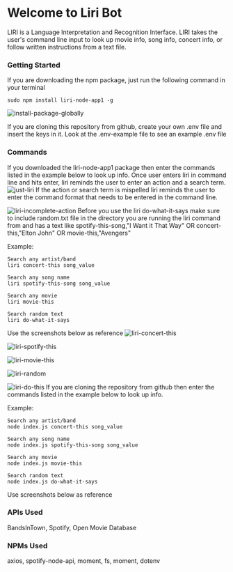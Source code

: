 # Welcome to Liri Bot

LIRI is a Language Interpretation and Recognition Interface. LIRI takes the user's command line input to look up movie info, song info, concert info, or follow written instructions from a text file.

### Getting Started

If you are downloading the npm package, just run the following command in your terminal

```
sudo npm install liri-node-app1 -g
```
![install-package-globally](https://user-images.githubusercontent.com/28829258/52517236-5ccee680-2c06-11e9-82a9-0dbdd61ff6d2.png)


If you are cloning this repository from github, create your own .env file and insert the keys in it. Look at the .env-example file to see an example .env file

### Commands

If you downloaded the liri-node-app1 package then enter the commands listed in the example below to look up info. Once user enters liri in command line and hits enter, liri reminds the user to enter an action and a search term.
![just-liri](https://user-images.githubusercontent.com/28829258/52517247-ab7c8080-2c06-11e9-9e64-1c7988e4a6a9.png)
If the action  or search term is mispelled liri reminds the user to enter the command format that needs to be entered in the command line.

![liri-incomplete-action](https://user-images.githubusercontent.com/28829258/52517271-19c14300-2c07-11e9-8308-b05e6f904b5d.png) 
Before you use the liri do-what-it-says make sure to include random.txt file in the directory you are running the liri command from and has a text like spotify-this-song,"I Want it That Way" OR concert-this,"Elton John" OR movie-this,"Avengers"

Example:
```
Search any artist/band
liri concert-this song_value

Search any song name
liri spotify-this-song song_value

Search any movie
liri movie-this 

Search random text
liri do-what-it-says
```
Use the screenshots below as reference
![liri-concert-this](https://user-images.githubusercontent.com/28829258/52517286-58ef9400-2c07-11e9-87d2-da18c61b96cc.png)

![liri-spotify-this](https://user-images.githubusercontent.com/28829258/52517311-b4218680-2c07-11e9-9fd6-4266e864e9fa.png)

![liri-movie-this](https://user-images.githubusercontent.com/28829258/52517318-c56a9300-2c07-11e9-8cf7-0272af084f93.png)

![liri-random](https://user-images.githubusercontent.com/28829258/52517407-ff886480-2c08-11e9-8005-6a108c7b5bd5.png)

![liri-do-this](https://user-images.githubusercontent.com/28829258/52517416-1333cb00-2c09-11e9-9cdb-1a898088a33f.png)
If you are cloning the repository from github then enter the commands listed in the example below to look up info.


Example:
```
Search any artist/band
node index.js concert-this song_value

Search any song name
node index.js spotify-this-song song_value

Search any movie
node index.js movie-this 

Search random text
node index.js do-what-it-says
```
Use screenshots below as reference


### APIs Used

BandsInTown, Spotify, Open Movie Database

### NPMs Used

axios, spotify-node-api, moment, fs, moment, dotenv

